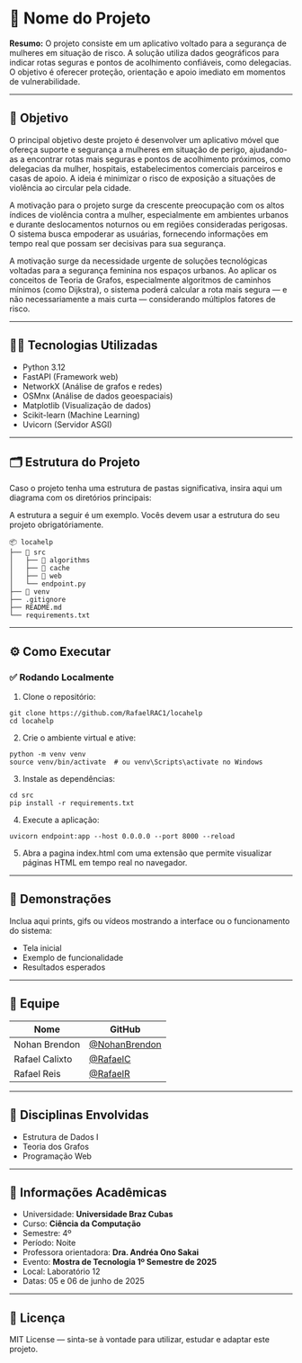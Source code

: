 # 🚀 Nome do Projeto

**Resumo:** O projeto consiste em um aplicativo voltado para a segurança de mulheres em situação de risco. A solução utiliza dados geográficos para indicar rotas seguras e pontos de acolhimento confiáveis, como delegacias. O objetivo é oferecer proteção, orientação e apoio imediato em momentos de vulnerabilidade.

---

## 🎯 Objetivo

O principal objetivo deste projeto é desenvolver um aplicativo móvel que ofereça suporte e segurança a mulheres em situação de perigo, ajudando-as a encontrar rotas mais seguras e pontos de acolhimento próximos, como delegacias da mulher, hospitais, estabelecimentos comerciais parceiros e casas de apoio. A ideia é minimizar o risco de exposição a situações de violência ao circular pela cidade.

A motivação para o projeto surge da crescente preocupação com os altos índices de violência contra a mulher, especialmente em ambientes urbanos e durante deslocamentos noturnos ou em regiões consideradas perigosas. O sistema busca empoderar as usuárias, fornecendo informações em tempo real que possam ser decisivas para sua segurança.
 
A motivação surge da necessidade urgente de soluções tecnológicas voltadas para a segurança feminina nos espaços urbanos. Ao aplicar os conceitos de Teoria de Grafos, especialmente algoritmos de caminhos mínimos (como Dijkstra), o sistema poderá calcular a rota mais segura — e não necessariamente a mais curta — considerando múltiplos fatores de risco. 

---

## 👨‍💻 Tecnologias Utilizadas

- Python 3.12
- FastAPI (Framework web)
- NetworkX (Análise de grafos e redes)
- OSMnx (Análise de dados geoespaciais)
- Matplotlib (Visualização de dados)
- Scikit-learn (Machine Learning)
- Uvicorn (Servidor ASGI)

---

## 🗂️ Estrutura do Projeto

Caso o projeto tenha uma estrutura de pastas significativa, insira aqui um diagrama com os diretórios principais:

A estrutura a seguir é um exemplo. Vocês devem usar a estrutura do seu projeto obrigatóriamente. 
```
📦 locahelp
├── 📁 src
│   ├── 📁 algorithms
│   ├── 📁 cache
│   ├── 📁 web
│   └── endpoint.py
├── 📁 venv
├── .gitignore
├── README.md
└── requirements.txt
```

---

## ⚙️ Como Executar

### ✅ Rodando Localmente

1. Clone o repositório:

```
git clone https://github.com/RafaelRAC1/locahelp
cd locahelp
```

2. Crie o ambiente virtual e ative:

```
python -m venv venv
source venv/bin/activate  # ou venv\Scripts\activate no Windows
```

3. Instale as dependências:

```
cd src
pip install -r requirements.txt
```

4. Execute a aplicação:

```
uvicorn endpoint:app --host 0.0.0.0 --port 8000 --reload
```

5. Abra a pagina index.html com uma extensão que permite visualizar páginas HTML em tempo real no navegador.


---

## 📸 Demonstrações

Inclua aqui prints, gifs ou vídeos mostrando a interface ou o funcionamento do sistema:

- Tela inicial
- Exemplo de funcionalidade
- Resultados esperados

---

## 👥 Equipe

| Nome          |                       GitHub                    |
|---------------|-------------------------------------------------|
| Nohan Brendon | [@NohanBrendon](https://github.com/nohan-bot)   |
| Rafael Calixto| [@RafaelC](https://github.com/rafael-calixto1)  |
| Rafael Reis   | [@RafaelR](https://github.com/rafael-RAC1)      |
---

## 🧠 Disciplinas Envolvidas

- Estrutura de Dados I
- Teoria dos Grafos
- Programação Web

---

## 🏫 Informações Acadêmicas

- Universidade: **Universidade Braz Cubas**
- Curso: **Ciência da Computação**
- Semestre: 4º
- Período: Noite
- Professora orientadora: **Dra. Andréa Ono Sakai**
- Evento: **Mostra de Tecnologia 1º Semestre de 2025**
- Local: Laboratório 12
- Datas: 05 e 06 de junho de 2025

---

## 📄 Licença

MIT License — sinta-se à vontade para utilizar, estudar e adaptar este projeto.
